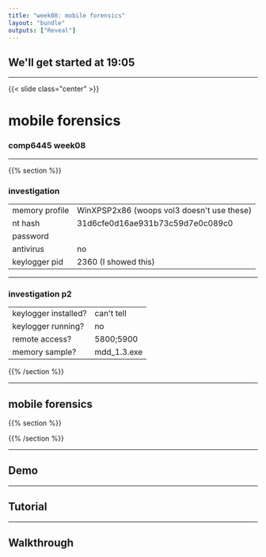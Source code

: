 ```yaml
---
title: "week08: mobile forensics"
layout: "bundle"
outputs: ["Reveal"]
---
```


## We'll get started at 19:05

---

{{< slide class="center" >}}
# mobile forensics
### comp6445 week08

---

{{% section %}}

### investigation

|                |                     |
|----------------|---------------------|
| memory profile | WinXPSP2x86 (woops vol3 doesn't use these) |
| nt hash        | 31d6cfe0d16ae931b73c59d7e0c089c0 |
| password       |  |
| antivirus      | no |
| keylogger pid  | 2360 (I showed this) |

---

### investigation p2

|                      |              |
|----------------------|--------------|
| keylogger installed? | can't tell |
| keylogger running?   | no |
| remote access?       | 5800;5900 |
| memory sample?       | mdd\_1.3.exe |

{{% /section %}}

---

## mobile forensics
{{% section %}}

{{% /section %}}

---

## Demo

---

## Tutorial

---

## Walkthrough
